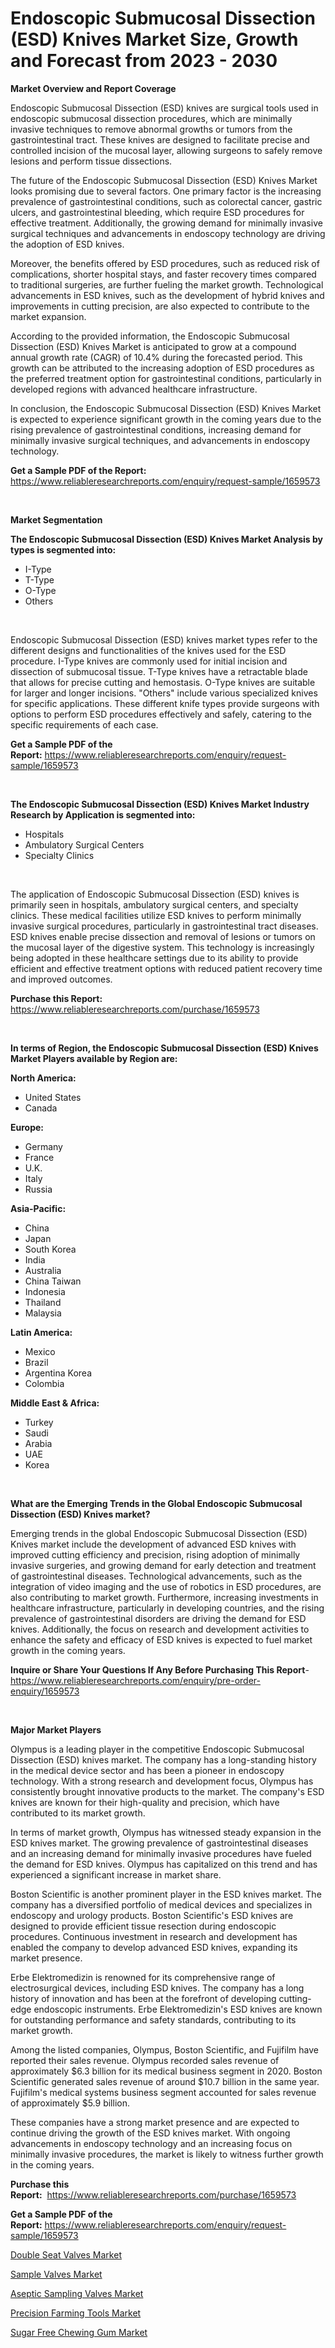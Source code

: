 <p><h1>Endoscopic Submucosal Dissection (ESD) Knives Market Size, Growth and Forecast from 2023 - 2030</h1></p><p><strong>Market Overview and Report Coverage</strong></p>
<p><p>Endoscopic Submucosal Dissection (ESD) knives are surgical tools used in endoscopic submucosal dissection procedures, which are minimally invasive techniques to remove abnormal growths or tumors from the gastrointestinal tract. These knives are designed to facilitate precise and controlled incision of the mucosal layer, allowing surgeons to safely remove lesions and perform tissue dissections.</p><p>The future of the Endoscopic Submucosal Dissection (ESD) Knives Market looks promising due to several factors. One primary factor is the increasing prevalence of gastrointestinal conditions, such as colorectal cancer, gastric ulcers, and gastrointestinal bleeding, which require ESD procedures for effective treatment. Additionally, the growing demand for minimally invasive surgical techniques and advancements in endoscopy technology are driving the adoption of ESD knives.</p><p>Moreover, the benefits offered by ESD procedures, such as reduced risk of complications, shorter hospital stays, and faster recovery times compared to traditional surgeries, are further fueling the market growth. Technological advancements in ESD knives, such as the development of hybrid knives and improvements in cutting precision, are also expected to contribute to the market expansion.</p><p>According to the provided information, the Endoscopic Submucosal Dissection (ESD) Knives Market is anticipated to grow at a compound annual growth rate (CAGR) of 10.4% during the forecasted period. This growth can be attributed to the increasing adoption of ESD procedures as the preferred treatment option for gastrointestinal conditions, particularly in developed regions with advanced healthcare infrastructure.</p><p>In conclusion, the Endoscopic Submucosal Dissection (ESD) Knives Market is expected to experience significant growth in the coming years due to the rising prevalence of gastrointestinal conditions, increasing demand for minimally invasive surgical techniques, and advancements in endoscopy technology.</p></p>
<p><strong>Get a Sample PDF of the Report:</strong> <a href="https://www.reliableresearchreports.com/enquiry/request-sample/1659573">https://www.reliableresearchreports.com/enquiry/request-sample/1659573</a></p>
<p>&nbsp;</p>
<p><strong>Market Segmentation</strong></p>
<p><strong>The Endoscopic Submucosal Dissection (ESD) Knives Market Analysis by types is segmented into:</strong></p>
<p><ul><li>I-Type</li><li>T-Type</li><li>O-Type</li><li>Others</li></ul></p>
<p>&nbsp;</p>
<p><p>Endoscopic Submucosal Dissection (ESD) knives market types refer to the different designs and functionalities of the knives used for the ESD procedure. I-Type knives are commonly used for initial incision and dissection of submucosal tissue. T-Type knives have a retractable blade that allows for precise cutting and hemostasis. O-Type knives are suitable for larger and longer incisions. "Others" include various specialized knives for specific applications. These different knife types provide surgeons with options to perform ESD procedures effectively and safely, catering to the specific requirements of each case.</p></p>
<p><strong>Get a Sample PDF of the Report:</strong>&nbsp;<a href="https://www.reliableresearchreports.com/enquiry/request-sample/1659573">https://www.reliableresearchreports.com/enquiry/request-sample/1659573</a></p>
<p>&nbsp;</p>
<p><strong>The Endoscopic Submucosal Dissection (ESD) Knives Market Industry Research by Application is segmented into:</strong></p>
<p><ul><li>Hospitals</li><li>Ambulatory Surgical Centers</li><li>Specialty Clinics</li></ul></p>
<p>&nbsp;</p>
<p><p>The application of Endoscopic Submucosal Dissection (ESD) knives is primarily seen in hospitals, ambulatory surgical centers, and specialty clinics. These medical facilities utilize ESD knives to perform minimally invasive surgical procedures, particularly in gastrointestinal tract diseases. ESD knives enable precise dissection and removal of lesions or tumors on the mucosal layer of the digestive system. This technology is increasingly being adopted in these healthcare settings due to its ability to provide efficient and effective treatment options with reduced patient recovery time and improved outcomes.</p></p>
<p><strong>Purchase this Report:</strong>&nbsp; <a href="https://www.reliableresearchreports.com/purchase/1659573">https://www.reliableresearchreports.com/purchase/1659573</a></p>
<p>&nbsp;</p>
<p><strong>In terms of Region, the Endoscopic Submucosal Dissection (ESD) Knives Market Players available by Region are:</strong></p>
<p>
    <p> <strong> North America: </strong>
        <ul>
            <li>United States</li>
            <li>Canada</li>
        </ul>
        </p> 
    <p> <strong> Europe: </strong>
        <ul>
            <li>Germany</li>
            <li>France</li>
            <li>U.K.</li>
            <li>Italy</li>
            <li>Russia</li>
        </ul>
        </p> 
    <p> <strong> Asia-Pacific: </strong>
        <ul>
            <li>China</li>
            <li>Japan</li>
            <li>South Korea</li>
            <li>India</li>
            <li>Australia</li>
            <li>China Taiwan</li>
            <li>Indonesia</li>
            <li>Thailand</li>
            <li>Malaysia</li>
        </ul>
        </p> 
    <p> <strong> Latin America: </strong>
        <ul>
            <li>Mexico</li>
            <li>Brazil</li>
            <li>Argentina Korea</li>
            <li>Colombia</li>
        </ul>
        </p> 
    <p> <strong> Middle East & Africa: </strong>
        <ul>
            <li>Turkey</li>
            <li>Saudi</li>
            <li>Arabia</li>
            <li>UAE</li>
            <li>Korea</li>
        </ul>
    </p>
    </p>
<p>&nbsp;</p>
<p><strong>What are the Emerging Trends in the Global Endoscopic Submucosal Dissection (ESD) Knives market?</strong></p>
<p><p>Emerging trends in the global Endoscopic Submucosal Dissection (ESD) Knives market include the development of advanced ESD knives with improved cutting efficiency and precision, rising adoption of minimally invasive surgeries, and growing demand for early detection and treatment of gastrointestinal diseases. Technological advancements, such as the integration of video imaging and the use of robotics in ESD procedures, are also contributing to market growth. Furthermore, increasing investments in healthcare infrastructure, particularly in developing countries, and the rising prevalence of gastrointestinal disorders are driving the demand for ESD knives. Additionally, the focus on research and development activities to enhance the safety and efficacy of ESD knives is expected to fuel market growth in the coming years.</p></p>
<p><strong>Inquire or Share Your Questions If Any Before Purchasing This Report</strong>- <a href="https://www.reliableresearchreports.com/enquiry/pre-order-enquiry/1659573">https://www.reliableresearchreports.com/enquiry/pre-order-enquiry/1659573</a></p>
<p>&nbsp;</p>
<p><strong>Major Market Players</strong></p>
<p><p>Olympus is a leading player in the competitive Endoscopic Submucosal Dissection (ESD) knives market. The company has a long-standing history in the medical device sector and has been a pioneer in endoscopy technology. With a strong research and development focus, Olympus has consistently brought innovative products to the market. The company's ESD knives are known for their high-quality and precision, which have contributed to its market growth.</p><p>In terms of market growth, Olympus has witnessed steady expansion in the ESD knives market. The growing prevalence of gastrointestinal diseases and an increasing demand for minimally invasive procedures have fueled the demand for ESD knives. Olympus has capitalized on this trend and has experienced a significant increase in market share.</p><p>Boston Scientific is another prominent player in the ESD knives market. The company has a diversified portfolio of medical devices and specializes in endoscopy and urology products. Boston Scientific's ESD knives are designed to provide efficient tissue resection during endoscopic procedures. Continuous investment in research and development has enabled the company to develop advanced ESD knives, expanding its market presence.</p><p>Erbe Elektromedizin is renowned for its comprehensive range of electrosurgical devices, including ESD knives. The company has a long history of innovation and has been at the forefront of developing cutting-edge endoscopic instruments. Erbe Elektromedizin's ESD knives are known for outstanding performance and safety standards, contributing to its market growth.</p><p>Among the listed companies, Olympus, Boston Scientific, and Fujifilm have reported their sales revenue. Olympus recorded sales revenue of approximately $6.3 billion for its medical business segment in 2020. Boston Scientific generated sales revenue of around $10.7 billion in the same year. Fujifilm's medical systems business segment accounted for sales revenue of approximately $5.9 billion.</p><p>These companies have a strong market presence and are expected to continue driving the growth of the ESD knives market. With ongoing advancements in endoscopy technology and an increasing focus on minimally invasive procedures, the market is likely to witness further growth in the coming years.</p></p>
<p><strong>Purchase this Report:</strong>&nbsp;&nbsp;<a href="https://www.reliableresearchreports.com/purchase/1659573">https://www.reliableresearchreports.com/purchase/1659573</a></p>
<p></p>
<p><strong>Get a Sample PDF of the Report:</strong>&nbsp;<a href="https://www.reliableresearchreports.com/enquiry/request-sample/1659573">https://www.reliableresearchreports.com/enquiry/request-sample/1659573</a></p>
<p><p><a href="https://www.linkedin.com/pulse/double-seat-valves-market-research-report-provides-thorough/">Double Seat Valves Market</a></p><p><a href="https://www.linkedin.com/pulse/sample-valves-market-size-2023-2030-global-industrial/">Sample Valves Market</a></p><p><a href="https://www.linkedin.com/pulse/aseptic-sampling-valves-market-research-report-unlocks/">Aseptic Sampling Valves Market</a></p><p><a href="https://medium.com/@lauryframi644/precision-farming-tools-market-size-growth-forecast-2023-2030-50c821816efc">Precision Farming Tools Market</a></p><p><a href="https://medium.com/@yuvicharp23/sugar-free-chewing-gum-market-size-growth-forecast-2023-2030-e4de3568bd7f">Sugar Free Chewing Gum Market</a></p></p>
